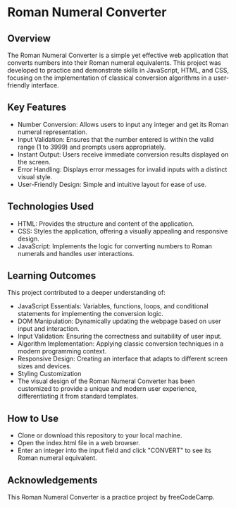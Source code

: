 # Roman Numeral Converter

## Overview
The Roman Numeral Converter is a simple yet effective web application that converts numbers into their Roman numeral equivalents. This project was developed to practice and demonstrate skills in JavaScript, HTML, and CSS, focusing on the implementation of classical conversion algorithms in a user-friendly interface.

## Key Features
- Number Conversion: Allows users to input any integer and get its Roman numeral representation.
- Input Validation: Ensures that the number entered is within the valid range (1 to 3999) and prompts users appropriately.
- Instant Output: Users receive immediate conversion results displayed on the screen.
- Error Handling: Displays error messages for invalid inputs with a distinct visual style.
- User-Friendly Design: Simple and intuitive layout for ease of use.

## Technologies Used
- HTML: Provides the structure and content of the application.
- CSS: Styles the application, offering a visually appealing and responsive design.
- JavaScript: Implements the logic for converting numbers to Roman numerals and handles user interactions.

## Learning Outcomes
This project contributed to a deeper understanding of:

- JavaScript Essentials: Variables, functions, loops, and conditional statements for implementing the conversion logic.
- DOM Manipulation: Dynamically updating the webpage based on user input and interaction.
- Input Validation: Ensuring the correctness and suitability of user input.
- Algorithm Implementation: Applying classic conversion techniques in a modern programming context.
- Responsive Design: Creating an interface that adapts to different screen sizes and devices.
- Styling Customization
- The visual design of the Roman Numeral Converter has been customized to provide a unique and modern user experience, differentiating it from standard templates.

## How to Use
- Clone or download this repository to your local machine.
- Open the index.html file in a web browser.
- Enter an integer into the input field and click "CONVERT" to see its Roman numeral equivalent.

## Acknowledgements
This Roman Numeral Converter is a practice project by freeCodeCamp.
